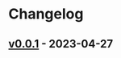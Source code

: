 # Changelog

## [v0.0.1](https://github.com/ellreka/ext-outlook-cal-opener/commits/v0.0.1) - 2023-04-27
